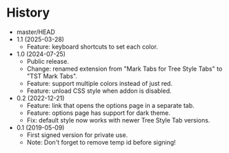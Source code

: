 # History

- master/HEAD
- 1.1 (2025-03-28)
  - Feature: keyboard shortcuts to set each color.
- 1.0 (2024-07-25)
  - Public release.
  - Change: renamed extension from "Mark Tabs for Tree Style Tabs" to "TST Mark Tabs".
  - Feature: support multiple colors instead of just red.
  - Feature: unload CSS style when addon is disabled.
- 0.2 (2022-12-21)
  - Feature: link that opens the options page in a separate tab.
  - Feature: options page has support for dark theme.
  - Fix: default style now works with newer Tree Style Tab versions.
- 0.1 (2019-05-09)
  - First signed version for private use.
  - Note: Don't forget to remove temp id before signing!
